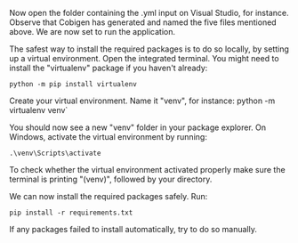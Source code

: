 
Now open the folder containing the .yml input on Visual Studio, for instance. Observe that Cobigen has generated and named the five files mentioned above. We are now set to run the application.

The safest way to install the required packages is to do so locally, by setting up a virtual environment. 
Open the integrated terminal. You might need to install the "virtualenv" package if you haven't already:

`python -m pip install virtualenv`

Create your virtual environment. Name it "venv", for instance:
python -m virtualenv venv`

You should now see a new "venv" folder in your package explorer. On Windows, activate the virtual environment by running:

`.\venv\Scripts\activate`

To check whether the virtual environment activated properly make sure the terminal is printing "(venv)", followed by your directory.

We can now install the required packages safely. Run:

`pip install -r requirements.txt`

If any packages failed to install automatically, try to do so manually. 